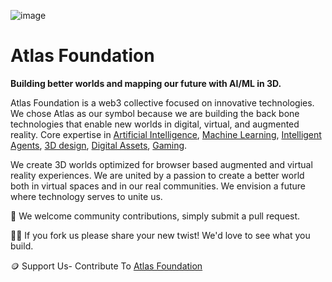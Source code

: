 ![image](https://user-images.githubusercontent.com/64185677/187881932-87c2b005-cd6e-4aff-a78d-46d654f255c3.png)
# Atlas Foundation

**Building better worlds and mapping our future with AI/ML in 3D.**

Atlas Foundation is a web3 collective focused on innovative technologies. We chose Atlas as our symbol because we are building the back bone technologies that enable new worlds in digital, virtual, and augmented reality.
Core expertise in 
[Artificial Intelligence](https://github.com/AtlasFoundation/Thoth), 
[Machine Learning](https://github.com/AtlasFoundation/AutomaticTikTalk),
[Intelligent Agents](https://github.com/AtlasFoundation/Digital-Beings), 
[3D design](https://github.com/AtlasFoundation/Magrathea), 
[Digital Assets](https://github.com/AtlasFoundation/IC-Avatar-Creator), 
[Gaming](https://github.com/AtlasFoundation/XREngine). 

We create 3D worlds optimized for browser based augmented and virtual reality experiences. We are united by a passion to create a better world both in virtual spaces and in our real communities. We envision a future where technology serves to unite us.

🌈 We welcome community contributions, simply submit a pull request. 

👩‍💻 If you fork us please share your new twist! We'd love to see what you build.  

🪙 Support Us- Contribute To [Atlas Foundation]()

